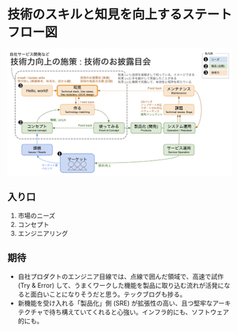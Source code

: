 # 技術のスキルと知見を向上するステートフロー図

![技術のスキルと知見を向上するステートフロー図](./new_products_state-flow.png)

## 入り口

1. 市場のニーズ
2. コンセプト
3. エンジニアリング

## 期待

- 自社プロダクトのエンジニア目線では、点線で囲んだ領域で、高速で試作 (Try & Error) して、うまくワークした機能を製品に取り込む流れが活発になると面白いことになりそうだと思う。テックブログも捗る。
- 新機能を受け入れる「製品化」側 (SRE) が拡張性の高い、且つ堅牢なアーキテクチャで待ち構えていてくれると心強い。インフラ的にも、ソフトウェア的にも。
